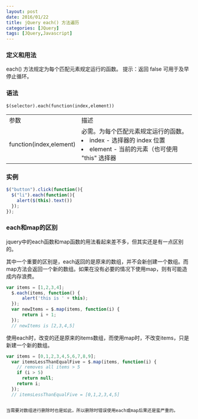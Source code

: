 ```yaml
---
layout: post
date: 2016/01/22
title: jQuery each() 方法遍历
categories: [JQuery]
tags: [JQuery,Javascript]
---
```


### 定义和用法
each() 方法规定为每个匹配元素规定运行的函数。
提示：返回 false 可用于及早停止循环。

<!--more-->

### 语法

```
$(selector).each(function(index,element))
```
<table>
    <tr>
        <td>参数</td>
        <td>描述</td>
    </tr>
    <tr>
        <td>function(index,element)</td>
        <td>必需。为每个匹配元素规定运行的函数。<li>index  - 选择器的 index 位置 </li> <li> element - 当前的元素（也可使用 "this" 选择器</li></td>
    </tr>
</table>

### 实例
```javascript
$("button").click(function(){
  $("li").each(function(){
    alert($(this).text())
  });
});
```


### each和map的区别
jquery中的each函数和map函数的用法看起来差不多，但其实还是有一点区别的。

其中一个重要的区别是，each返回的是原来的数组，并不会新创建一个数组。而map方法会返回一个新的数组。如果在没有必要的情况下使用map，则有可能造成内存浪费。

```javascript
var items = [1,2,3,4];
​  $.each(items, function() {
      alert('this is ' + this);
  });
  var newItems = $.map(items, function(i) {
      return i + 1;
  });
  // newItems is [2,3,4,5]
  ```

  使用each时，改变的还是原来的items数组，而使用map时，不改变items，只是新建一个新的数组。

  ```javascript
  var items = [0,1,2,3,4,5,6,7,8,9];
​  var itemsLessThanEqualFive = $.map(items, function(i) {
      // removes all items > 5
      if (i > 5) 
        return null;
      return i;
    });
    // itemsLessThanEqualFive = [0,1,2,3,4,5]


当需要对数组进行删除时也是如此，所以删除时错误使用each或map后果还是蛮严重的。